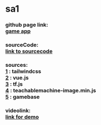# sa1
### github page link:<br>[game app](https://sadhik03052000.github.io/sa1/#)<br>
### sourceCode:<br>[link to sourcecode](https://github.com/sadhik03052000/sa1/blob/master/index.html)
### sources:<br>[1](https://cdnjs.cloudflare.com/ajax/libs/tailwindcss/2.0.2/tailwind.min.css) : tailwindcss<br>[2](https://cdn.jsdelivr.net/npm/vue@2.6.12/dist/vue.js) : vue.js<br>[3](https://cdn.jsdelivr.net/npm/@tensorflow/tfjs@1.3.1/dist/tf.min.js) : tf.js<br>[4](https://cdn.jsdelivr.net/npm/@teachablemachine/image@0.8.3/dist/teachablemachine-image.min.js) : teachablemachine-image.min.js<br>[5](https://github.com/seftimie/Rock-Paper-Scissors-with-Google-Teachable-Machine) : gamebase
### videolink:<br>[link for demo](https://youtu.be/8-3GQKBo6_M)
